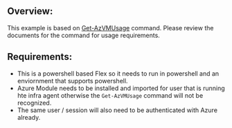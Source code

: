 ## Overview:
This example is based on [Get-AzVMUsage](https://docs.microsoft.com/en-us/powershell/module/az.compute/get-azvmusage?view=azps-7.5.0) command. Please review the documents for the command for usage requirements. 

## Requirements:
*  This is a powershell based Flex so it needs to run in powershell and an enviornment that supports powershell.
*  Azure Module needs to be installed and imported for user that is running hte infra agent otherwise the `Get-AzVMUsage` command will not be recognized.  
*  The same user / session will also need to be authenticated with Azure already.




